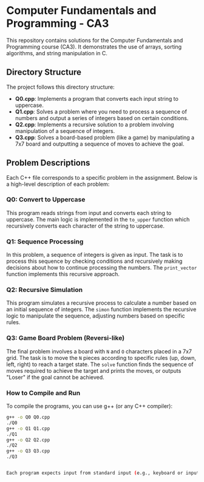 # Computer Fundamentals and Programming - CA3

This repository contains solutions for the Computer Fundamentals and Programming course (CA3). It demonstrates the use of arrays, sorting algorithms, and string manipulation in C.

## Directory Structure

The project follows this directory structure:

- **Q0.cpp**: Implements a program that converts each input string to uppercase.
- **Q1.cpp**: Solves a problem where you need to process a sequence of numbers and output a series of integers based on certain conditions.
- **Q2.cpp**: Implements a recursive solution to a problem involving manipulation of a sequence of integers.
- **Q3.cpp**: Solves a board-based problem (like a game) by manipulating a 7x7 board and outputting a sequence of moves to achieve the goal.

## Problem Descriptions

Each C++ file corresponds to a specific problem in the assignment. Below is a high-level description of each problem:

### Q0: Convert to Uppercase

This program reads strings from input and converts each string to uppercase. The main logic is implemented in the `to_upper` function which recursively converts each character of the string to uppercase.

### Q1: Sequence Processing

In this problem, a sequence of integers is given as input. The task is to process this sequence by checking conditions and recursively making decisions about how to continue processing the numbers. The `print_vector` function implements this recursive approach.

### Q2: Recursive Simulation

This program simulates a recursive process to calculate a number based on an initial sequence of integers. The `simon` function implements the recursive logic to manipulate the sequence, adjusting numbers based on specific rules.

### Q3: Game Board Problem (Reversi-like)

The final problem involves a board with `N` and `O` characters placed in a 7x7 grid. The task is to move the `N` pieces according to specific rules (up, down, left, right) to reach a target state. The `solve` function finds the sequence of moves required to achieve the target and prints the moves, or outputs "Loser" if the goal cannot be achieved.

### How to Compile and Run
To compile the programs, you can use g++ (or any C++ compiler):

```bash
g++ -o Q0 Q0.cpp
./Q0
g++ -o Q1 Q1.cpp
./Q1
g++ -o Q2 Q2.cpp
./Q2
g++ -o Q3 Q3.cpp
./Q3


Each program expects input from standard input (e.g., keyboard or input redirection). The output will be printed to the console.
